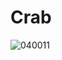 # Crab
![040011](https://user-images.githubusercontent.com/50277379/139854540-03dca11e-dfb5-4e2c-8cd8-299e699d715a.jpg)
